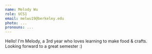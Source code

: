 ```yaml
---
name: Melody Wu
role: UCS1
email: melwu19@berkeley.edu
photo: ...
pronouns: ...
---
```

Hello! I'm Melody, a 3rd year who loves learning to make food & crafts. Looking forward to a great semester :)